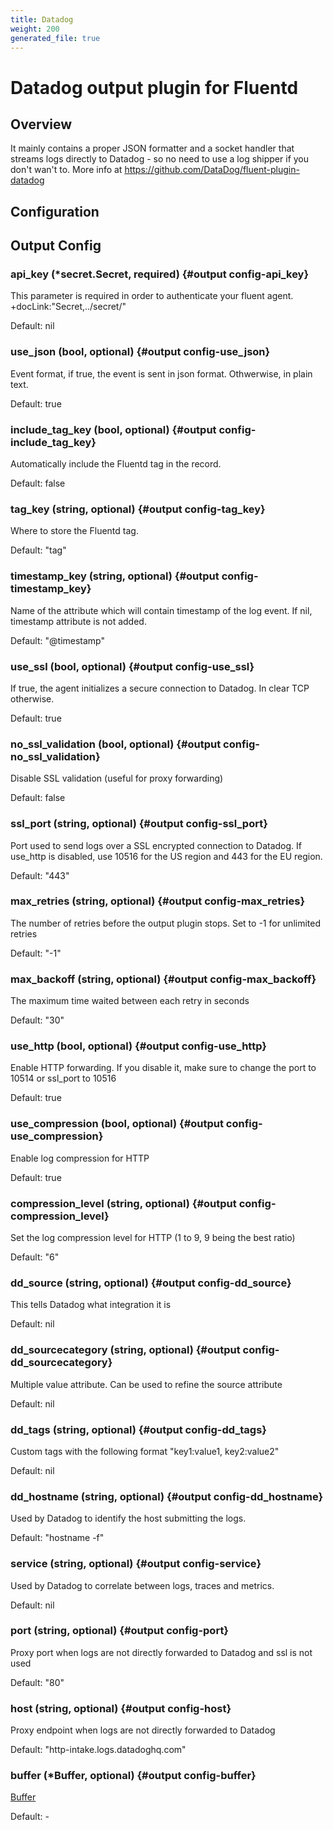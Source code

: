 ```yaml
---
title: Datadog
weight: 200
generated_file: true
---
```


# Datadog output plugin for Fluentd
## Overview
It mainly contains a proper JSON formatter and a socket handler that streams logs directly to Datadog - so no need to use a log shipper if you don't wan't to.
More info at https://github.com/DataDog/fluent-plugin-datadog

## Configuration
## Output Config

### api_key (*secret.Secret, required) {#output config-api_key}

This parameter is required in order to authenticate your fluent agent. <br>+docLink:"Secret,../secret/"<br>

Default:  nil

### use_json (bool, optional) {#output config-use_json}

Event format, if true, the event is sent in json format. Othwerwise, in plain text.  <br>

Default:  true

### include_tag_key (bool, optional) {#output config-include_tag_key}

Automatically include the Fluentd tag in the record.  <br>

Default:  false

### tag_key (string, optional) {#output config-tag_key}

Where to store the Fluentd tag. <br>

Default:  "tag"

### timestamp_key (string, optional) {#output config-timestamp_key}

Name of the attribute which will contain timestamp of the log event. If nil, timestamp attribute is not added. <br>

Default:  "@timestamp"

### use_ssl (bool, optional) {#output config-use_ssl}

If true, the agent initializes a secure connection to Datadog. In clear TCP otherwise.  <br>

Default:  true

### no_ssl_validation (bool, optional) {#output config-no_ssl_validation}

Disable SSL validation (useful for proxy forwarding)  <br>

Default:  false

### ssl_port (string, optional) {#output config-ssl_port}

Port used to send logs over a SSL encrypted connection to Datadog. If use_http is disabled, use 10516 for the US region and 443 for the EU region. <br>

Default:  "443"

### max_retries (string, optional) {#output config-max_retries}

The number of retries before the output plugin stops. Set to -1 for unlimited retries <br>

Default:  "-1"

### max_backoff (string, optional) {#output config-max_backoff}

The maximum time waited between each retry in seconds <br>

Default:  "30"

### use_http (bool, optional) {#output config-use_http}

Enable HTTP forwarding. If you disable it, make sure to change the port to 10514 or ssl_port to 10516  <br>

Default:  true

### use_compression (bool, optional) {#output config-use_compression}

Enable log compression for HTTP  <br>

Default:  true

### compression_level (string, optional) {#output config-compression_level}

Set the log compression level for HTTP (1 to 9, 9 being the best ratio) <br>

Default:  "6"

### dd_source (string, optional) {#output config-dd_source}

This tells Datadog what integration it is <br>

Default:  nil

### dd_sourcecategory (string, optional) {#output config-dd_sourcecategory}

Multiple value attribute. Can be used to refine the source attribute <br>

Default:  nil

### dd_tags (string, optional) {#output config-dd_tags}

Custom tags with the following format "key1:value1, key2:value2" <br>

Default:  nil

### dd_hostname (string, optional) {#output config-dd_hostname}

Used by Datadog to identify the host submitting the logs. <br>

Default:  "hostname -f"

### service (string, optional) {#output config-service}

Used by Datadog to correlate between logs, traces and metrics. <br>

Default:  nil

### port (string, optional) {#output config-port}

Proxy port when logs are not directly forwarded to Datadog and ssl is not used <br>

Default:  "80"

### host (string, optional) {#output config-host}

Proxy endpoint when logs are not directly forwarded to Datadog	 <br>

Default:  "http-intake.logs.datadoghq.com"

### buffer (*Buffer, optional) {#output config-buffer}

[Buffer](../buffer/)<br>

Default: -



